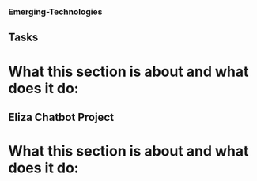 ### Emerging-Technologies

## Tasks
# What this section is about and what does it do:


## Eliza Chatbot Project
# What this section is about and what does it do:
